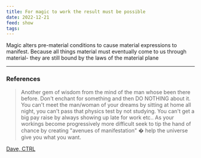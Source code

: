 ```yaml
---
title: For magic to work the result must be possible
date: 2022-12-21
feed: show
tags:
---
```


Magic alters pre-material conditions to cause material expressions to manifest. Because all things material must eventually come to us through material- they are still bound by the laws of the material plane

___
### References

>Another gem of wisdom from the mind of the man whose been there before.
Don't enchant for something and then DO NOTHING about it. You can't meet the
man/woman of your dreams by sitting at home all night, you can't pass that
physics test by not studying. You can't get a big pay raise by always
showing up late for work etc.. As your workings become progressively more
difficult seek to tip the hand of chance by creating "avenues of
manifestation" � help the universe give you what you want.

[Dave, CTRL](https://www.mail-archive.com/ctrl@listserv.aol.com/msg24906.html)
